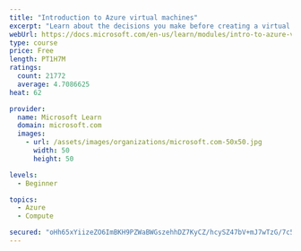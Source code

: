 ```yaml
---
title: "Introduction to Azure virtual machines"
excerpt: "Learn about the decisions you make before creating a virtual machine, the options to create and manage the VM, and the extensions and services you use to manage your VM."
webUrl: https://docs.microsoft.com/en-us/learn/modules/intro-to-azure-virtual-machines/
type: course
price: Free
length: PT1H7M
ratings:
  count: 21772
  average: 4.7086625
heat: 62

provider:
  name: Microsoft Learn
  domain: microsoft.com
  images:
    - url: /assets/images/organizations/microsoft.com-50x50.jpg
      width: 50
      height: 50

levels:
  - Beginner

topics:
  - Azure
  - Compute

secured: "oHh65xYiizeZO6ImBKH9PZWaBWGszehhDZ7KyCZ/hcySZ47bV+mJ7wTzG/7c5JeenEwfmbxGIJgoswg0rzGBOtq+Ni9tl2nU2Ea++Zjvj2H73e286qrn8bXQtkS8CwHW0BR58FE6nrR+NL2eoJKIazfvCIGsgDTruHaoHdIwCubtLLgORdzfNpEzuctBlbSFUw+0YsV674TWFEsLqtNVw7jwI8KvUBo28uxPLD/hzqxZLsjuvND/BUzN+lh1GLOYCp6Pj6vZOh2xhgJt5+yMUo8+mqOo6dOvjx/fDFcan7J/A49ItGSMOLp2HaS+RoxzvySHA/kcP4/sSUiIuFuGa+XIisfM2Widgo/b0utco8ecrRrsWizqhO2GQLf4bUTaNvRa/Ef76Bcjr2DvN+QBvY5d9edi1AN0v9Yf93/r8wjNV1QyIwcjnsXcFd4keEvA;hZScyAuRK/x/L54rhmGYiQ=="
---
```


